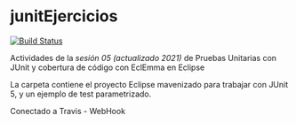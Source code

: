 # junitEjercicios

[![Build Status](https://travis-ci.org/ualhmis/junitEjercicios.svg?branch=master)](https://travis-ci.org/ualhmis/junitEjercicios)


Actividades de la *sesión 05 (actualizado 2021)* de Pruebas Unitarias con JUnit y cobertura de código con EclEmma en Eclipse

La carpeta contiene el proyecto Eclipse mavenizado para trabajar con JUnit 5, y un ejemplo de test parametrizado.


Conectado a Travis - WebHook